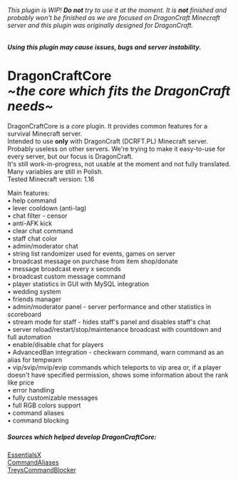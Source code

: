 ###### This plugin is WIP! **Do not** try to use it at the moment. It is **not** finished and probably won't be finished as we are focused on DragonCraft Minecraft server and this plugin was originally designed for DragonCraft.
##### Using this plugin may cause issues, bugs and server instability.
# DragonCraftCore <br> <i>\~the core which fits the DragonCraft needs~</i>
DragonCraftCore is a <i>core</i> plugin. It provides common features for a survival Minecraft server.\
Intended to use <b>only</b> with DragonCraft (DCRFT.PL) Minecraft server. Probably useless on other servers. We're trying to make it easy-to-use for every server, but our focus is DragonCraft.\
It's still work-in-progress, not usable at the moment and not fully translated. Many variables are still in Polish.\
Tested Minecraft version: 1.16

Main features:\
• help command\
• lever cooldown (anti-lag)\
• chat filter - censor\
• anti-AFK kick\
• clear chat command\
• staff chat color\
• admin/moderator chat\
• string list randomizer used for events, games on server\
• broadcast message on purchase from item shop/donate\
• message broadcast every x seconds\
• broadcast custom message command\
• player statistics in GUI with MySQL integration\
• wedding system\
• friends manager\
• admin/moderator panel - server performance and other statistics in scoreboard\
• stream mode for staff - hides staff's panel and disables staff's chat\
• server reload/restart/stop/maintenance broadcast with countdown and full automation\
• enable/disable chat for players\
• AdvancedBan integration - checkwarn command, warn command as an alias for tempwarn\
• vip/svip/mvip/evip commands which teleports to vip area or, if a player doesn't have specified permission, shows some information about the rank like price\
• error handling\
• fully customizable messages\
• full RGB colors support\
• command aliases\
• command blocking

##### Sources which helped develop DragonCraftCore:
[EssentialsX](https://github.com/EssentialsX/Essentials)\
[CommandAliases](https://github.com/Kneesnap/CommandAliases)\
[TreysCommandBlocker](https://github.com/TreyRuffy/CommandBlocker)
